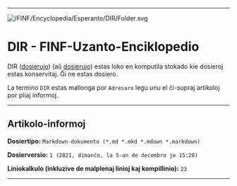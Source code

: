 
***

![/FINF/Encyclopedia/Esperanto/DIR/Folder.svg](/FINF/Encyclopedia/Esperanto/DIR/Folder.svg)

# DIR - FINF-Uzanto-Enciklopedio

DIR ([dosierujo](/FINF/Encyclopedia/English/Directory/)) (aŭ [dosierujo](/FINF/Encyclopedia/English/Folder/)) estas loko en komputila stokado kie dosieroj estas konservitaj. Ĝi ne estas dosiero.

La termino `DIR` estas mallonga por `Adresaro` legu unu el ĉi-supraj artikoloj por pliaj informoj.

***

## Artikolo-informoj

**Dosiertipo:** `Markdown-dokumento (*.md *.mkd *.mdown *.markdown)`

**Dosierversio:** `1 (2021, dimanĉo, la 5-an de decembro je 15:28)`

**Liniokalkulo (inkluzive de malplenaj linioj kaj kompillinio):** `23`

***
